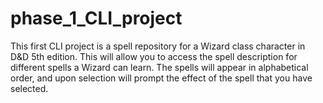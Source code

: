 # phase_1_CLI_project

 This first CLI project is a spell repository for a Wizard class character in D&D 5th edition.  This will allow you to access the spell description for different spells a Wizard can learn.  The spells will appear in alphabetical order, and upon selection will prompt the effect of the spell that you have selected.

# 
